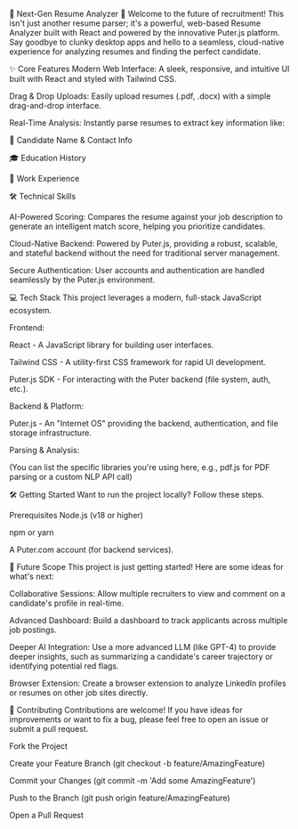 🚀 Next-Gen Resume Analyzer 🚀
Welcome to the future of recruitment! This isn't just another resume parser; it's a powerful, web-based Resume Analyzer built with React and powered by the innovative Puter.js platform. Say goodbye to clunky desktop apps and hello to a seamless, cloud-native experience for analyzing resumes and finding the perfect candidate.

✨ Core Features
Modern Web Interface: A sleek, responsive, and intuitive UI built with React and styled with Tailwind CSS.

Drag & Drop Uploads: Easily upload resumes (.pdf, .docx) with a simple drag-and-drop interface.

Real-Time Analysis: Instantly parse resumes to extract key information like:

👤 Candidate Name & Contact Info

🎓 Education History

💼 Work Experience

🛠️ Technical Skills

AI-Powered Scoring: Compares the resume against your job description to generate an intelligent match score, helping you prioritize candidates.

Cloud-Native Backend: Powered by Puter.js, providing a robust, scalable, and stateful backend without the need for traditional server management.

Secure Authentication: User accounts and authentication are handled seamlessly by the Puter.js environment.

💻 Tech Stack
This project leverages a modern, full-stack JavaScript ecosystem.

Frontend:

React - A JavaScript library for building user interfaces.

Tailwind CSS - A utility-first CSS framework for rapid UI development.

Puter.js SDK - For interacting with the Puter backend (file system, auth, etc.).

Backend & Platform:

Puter.js - An "Internet OS" providing the backend, authentication, and file storage infrastructure.

Parsing & Analysis:

(You can list the specific libraries you're using here, e.g., pdf.js for PDF parsing or a custom NLP API call)

🛠️ Getting Started
Want to run the project locally? Follow these steps.

Prerequisites
Node.js (v18 or higher)

npm or yarn

A Puter.com account (for backend services).

🌟 Future Scope
This project is just getting started! Here are some ideas for what's next:

Collaborative Sessions: Allow multiple recruiters to view and comment on a candidate's profile in real-time.

Advanced Dashboard: Build a dashboard to track applicants across multiple job postings.

Deeper AI Integration: Use a more advanced LLM (like GPT-4) to provide deeper insights, such as summarizing a candidate's career trajectory or identifying potential red flags.

Browser Extension: Create a browser extension to analyze LinkedIn profiles or resumes on other job sites directly.

🤝 Contributing
Contributions are welcome! If you have ideas for improvements or want to fix a bug, please feel free to open an issue or submit a pull request.

Fork the Project

Create your Feature Branch (git checkout -b feature/AmazingFeature)

Commit your Changes (git commit -m 'Add some AmazingFeature')

Push to the Branch (git push origin feature/AmazingFeature)

Open a Pull Request
